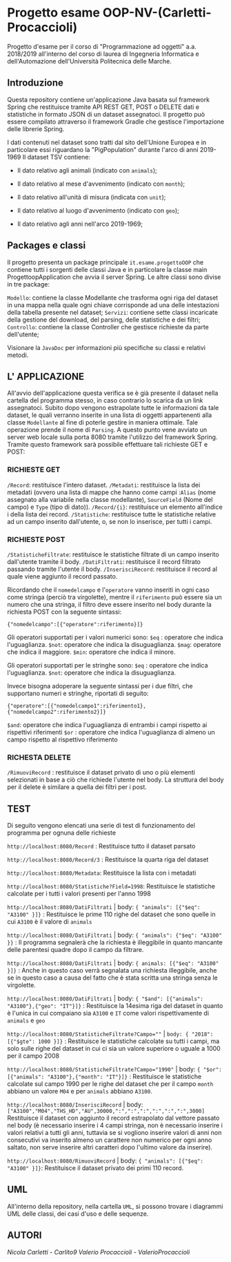 # Progetto esame OOP-NV-(Carletti-Procaccioli)

Progetto d'esame per il corso di "Programmazione ad oggetti" a.a. 2018/2019 all'interno del corso di laurea di Ingegneria Informatica e dell'Automazione dell'Università Politecnica delle Marche.

## Introduzione

Questa repository contiene un'applicazione Java basata sul framework Spring che restituisce tramite API REST GET, POST o DELETE dati e statistiche in formato JSON di un dataset assegnatoci. Il progetto può essere compilato attraverso il framework Gradle che gestisce l'importazione delle librerie Spring.

I dati contenuti nel dataset sono tratti dal sito dell'Unione Europea e in particolare essi riguardano la "PigPopulation" durante l'arco di anni 2019-1969
Il dataset TSV contiene:

 - Il dato relativo agli animali (indicato con `animals`);
      
 - Il dato relativo al mese d'avvenimento (indicato con `month`);

      

 - Il dato relativo all'unità di misura (indicata con `unit`);
        
 - Il dato relativo al luogo d'avvenimento (indicato con `geo`);
   
          
 - Il dato relativo agli anni nell'arco 2019-1969;

  
  

## Packages e classi

Il progetto presenta un package principale `it.esame.progettoOOP` che contiene tutti i sorgenti delle classi Java e in particolare la classe main ProgettoopApplication che avvia il server Spring. Le altre classi sono divise in tre package:

   `Modello`: contiene la classe Modellante che trasforma ogni riga del dataset in una mappa nella quale ogni chiave corrisponde ad una delle intestazioni della tabella presente nel dataset;
    `Servizi`: contiene sette classi incaricate della gestione del download, del parsing, delle statistiche e dei filtri;
    `Controllo`: contiene la classe Controller che gestisce richieste da parte dell'utente;

Visionare la `JavaDoc` per informazioni più specifiche su classi e relativi metodi.



## L' APPLICAZIONE

All'avvio dell'applicazione questa verifica se è già presente il dataset nella cartella del programma stesso, in caso contrario lo scarica da un link assegnatoci. Subito dopo vengono estrapolate tutte le informazioni da tale dataset, le quali verranno inserite in una lista di oggetti appartenenti alla classe `Modellante` al fine di poterle gestire in maniera ottimale. Tale operazione prende il nome di `Parsing`.
A questo punto vene avviato un server web locale sulla porta 8080 tramite l'utilizzo del framework Spring. Tramite questo framework sarà possibile effettuare tali richieste GET e POST:

### **RICHIESTE GET**

`/Record`: restituisce l'intero dataset.
`/Metadati`: restituisce la lista dei metadati  (ovvero una lista di mappe che hanno come campi :`Alias` (nome assegnato alla variabile nella classe modellante), `SourceField` (Nome del campo) e `Type` (tipo di dato)).
`/Record/{i}`: restituisce un elemento all'indice i della lista dei record.
`/Statistiche`: restituisce tutte le statistiche relative ad un campo inserito dall'utente, o, se non lo inserisce, per tutti i campi.

### RICHIESTE POST

`/StatisticheFiltrate`: restituisce le statistiche filtrate di un campo inserito dall'utente tramite il body.
`/DatiFiltrati`: restituisce il record filtrato passando tramite l'utente il body.
`/InserisciRecord`: restituisce il record al quale viene aggiunto il record passato.

Ricordando che il `nomedelcampo` e l'`operatore` vanno inseriti in ogni caso come stringa (perciò tra virgolette), mentre il `riferimento` può essere sia un numero che una stringa, il filtro deve essere inserito nel body durante la richiesta POST con la seguente sintassi:

    {"nomedelcampo":[{"operatore":riferimento}]}

Gli operatori supportati per i valori numerici sono:
`$eq` : operatore che indica l'uguaglianza.
`$not`: operatore che indica la disuguaglianza.
`$mag`: operatore che indica il maggiore.
`$min`: operatore che indica il minore.

Gli operatori supportati per le stringhe sono:
`$eq` : operatore che indica l'uguaglianza.
`$not`: operatore che indica la disuguaglianza.

Invece bisogna adoperare la seguente sintassi per i due filtri, che supportano numeri e stringhe, riportati di seguito:

    {"operatore":[{"nomedelcampo1":riferimento1},{"nomedelcampo2":riferimento2}]}

`$and`: operatore che indica l'uguaglianza di entrambi i campi rispetto ai rispettivi riferimenti
`$or` : operatore che indica l'uguaglianza di almeno un campo rispetto al rispettivo riferimento

### RICHESTA DELETE

`/RimuoviRecord` : restituisce il dataset privato di uno o più elementi selezionati in base a ciò che richiede l'utente nel body.
La struttura del body per il delete è similare a quella dei filtri per i post.

## TEST 

Di seguito vengono elencati una serie di test di funzionamento del programma per ognuna delle richieste

`http://localhost:8080/Record` : Restituisce tutto il dataset parsato

`http://localhost:8080/Record/3` : Restituisce la quarta riga del dataset

`http://localhost:8080/Metadata`: Restituisce la lista con i metadati

`http://localhost:8080/Statistiche?Field=1998`: Restituisce le statistiche calcolate per i tutti i valori presenti per l'anno 1998

`http://localhost:8080/DatiFiltrati` | body: `{ "animals": [{"$eq": "A3100" }]}`  :  Restituisce le prime 110 righe del dataset che sono quelle in cui `A3100` è il valore di `animals`

`http://localhost:8080/DatiFiltrati` | body: `{ "animals": {"$eq": "A3100" }}`  :  Il programma segnalerà che la richiesta è illeggibile in quanto mancante delle parentesi quadre dopo il campo da filtrare.

`http://localhost:8080/DatiFiltrati` | body: `{ animals: [{"$eq": "A3100" }]}`  : Anche in questo caso verrà segnalata una richiesta illeggibile, anche se in questo caso a causa del fatto che è stata scritta una stringa senza le virgolette.


`http://localhost:8080/DatiFiltrati` | body: `{ "$and": [{"animals": "A3100"},{"geo": "IT"}]}` : Restituisce la 14esima riga del dataset in quanto è l'unica in cui compaiano sia `A3100` e `IT` come valori rispettivamente di `animals` e `geo`

`http://localhost:8080/StatisticheFiltrate?Campo=""` | `body: { "2018": [{"$gte": 1000 }]}` : Restituisce le statistiche calcolate su tutti i campi, ma solo sulle righe del dataset in cui ci sia un valore superiore o uguale a 1000 per il campo 2008

`http://localhost:8080/StatisticheFiltrate?Campo="1990"` | body: `{ "$or": [{"animals": "A3100"},{"month": "IT"}]}` : Restituisce le statistiche calcolate sul campo 1990 per le righe del dataset che per il campo `month` abbiano un valore `M04` e per `animals` abbiano `A3100`.

`http://localhost:8080/InserisciRecord` | body: `["A3100","M04","THS_HD","AU",30000,":",":",":",":",":",":",3000]` Restituisce il dataset con aggiunto il record estrapolato dal vettore passato nel body (è necessario inserire i 4 campi stringa, non è necessario inserire i valori relativi a tutti gli anni, tuttavia se si vogliono inserire valori di anni non consecutivi va inserito almeno un carattere non numerico per ogni anno saltato, non serve inserire altri caratteri dopo l'ultimo valore da inserire).

`http://localhost:8080/RimuoviRecord` | body: `{ "animals": [{"$eq": "A3100" }]}`: Restituisce il dataset privato dei primi 110 record.


## UML

All'interno della repository, nella cartella `UML`, si possono trovare i diagrammi UML delle classi, dei casi d'uso e delle sequenze.

## AUTORI

*Nicola Carletti - Carlito9*
*Valerio Procaccioli - ValerioProcaccioli*

